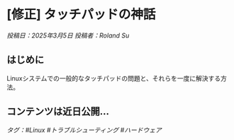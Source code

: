# [修正] タッチパッドの神話

*投稿日：2025年3月5日 投稿者：Roland Su*

## はじめに

Linuxシステムでの一般的なタッチパッドの問題と、それらを一度に解決する方法。

## コンテンツは近日公開...

*タグ：#Linux #トラブルシューティング #ハードウェア* 